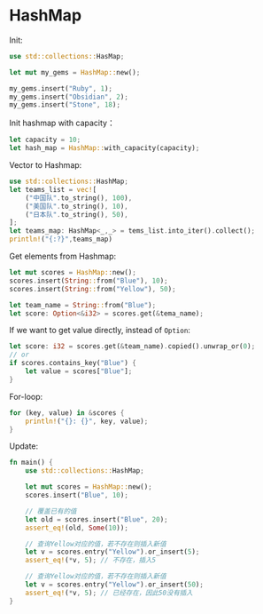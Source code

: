 # HashMap

Init:
```rust
use std::collections::HasMap;

let mut my_gems = HashMap::new();

my_gems.insert("Ruby", 1);
my_gems.insert("Obsidian", 2);
my_gems.insert("Stone", 18);
```

Init hashmap with capacity：
```rust
let capacity = 10;
let hash_map = HashMap::with_capacity(capacity);
```

Vector to Hashmap:
```rust
use std::collections::HashMap;
let teams_list = vec![ 
    ("中国队".to_string(), 100), 
    ("美国队".to_string(), 10), 
    ("日本队".to_string(), 50), 
];
let teams_map: HashMap<_,_> = tems_list.into_iter().collect();
println!("{:?}",teams_map)
```

Get elements from Hashmap:
```rust
let mut scores = HashMap::new();
scores.insert(String::from("Blue"), 10);
scores.insert(String::from("Yellow"), 50);

let team_name = String::from("Blue");
let score: Option<&i32> = scores.get(&tema_name);
```

If we want to get value directly, instead of `Option`:
```rust
let score: i32 = scores.get(&team_name).copied().unwrap_or(0);
// or
if scores.contains_key("Blue") {
    let value = scores["Blue"];
}
```

For-loop:
```rust
for (key, value) in &scores {
    println!("{}: {}", key, value);
}
```

Update:
```rust
fn main() {
    use std::collections::HashMap;

    let mut scores = HashMap::new();
    scores.insert("Blue", 10);

    // 覆盖已有的值
    let old = scores.insert("Blue", 20);
    assert_eq!(old, Some(10));

    // 查询Yellow对应的值，若不存在则插入新值
    let v = scores.entry("Yellow").or_insert(5);
    assert_eq!(*v, 5); // 不存在，插入5

    // 查询Yellow对应的值，若不存在则插入新值
    let v = scores.entry("Yellow").or_insert(50);
    assert_eq!(*v, 5); // 已经存在，因此50没有插入
}
```